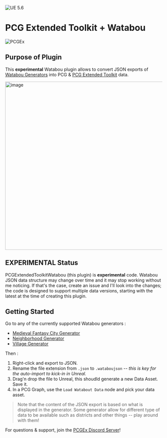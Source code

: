 ![UE 5.6](https://img.shields.io/badge/UE-5.6-darkgreen) 
# PCG Extended Toolkit + Watabou

![PCGEx](https://raw.githubusercontent.com/Nebukam/PCGExtendedToolkit/refs/heads/docs/_sources/smol-logo.png)

## Purpose of Plugin

This **experimental** Watabou plugin allows to convert JSON exports of [Watabou Generators](https://watabou.itch.io/) into PCG & [PCG Extended Toolkit](https://nebukan.github.io/PCGExtendedToolkit) data.  

<img width="1016" height="540" alt="image" src="https://github.com/user-attachments/assets/b9cd1aa8-9f61-49b6-8428-5082f60bc295" />


## EXPERIMENTAL Status

PCGExtendedToolkitWatabou (this plugin) is **experimental** code. Watabou JSON data structure may change over time and it may stop working without me noticing. If that's the case, create an issue and I'll look into the changes; the code is designed to support multiple data versions, starting with the latest at the time of creating this plugin.

## Getting Started

Go to any of the currently supported Watabou generators :
- [Medieval Fantasy City Generator](https://watabou.itch.io/medieval-fantasy-city-generator)
- [Neighborhood Generator](https://watabou.itch.io/neighbourhood)
- [Village Generator](https://watabou.itch.io/village-generator)

Then :  
1. Right-click and export to JSON.  
2. Rename the file extension from `.json` to `.wataboujson` -- _this is key for the auto-import to kick-in in Unreal._  
3. Drag'n drop the file to Unreal, this shoudld generate a new Data Asset. Save it.
4. In a PCG Graph, use the `Load Watabout Data` node and pick your data asset.

> Note that the content of the JSON export is based on what is displayed in the generator. Some generator allow for different type of data to be available such as districts and other things -- play around with them!

For questions & support, join the [PCGEx Discord Server](https://discord.gg/mde2vC5gbE)!

